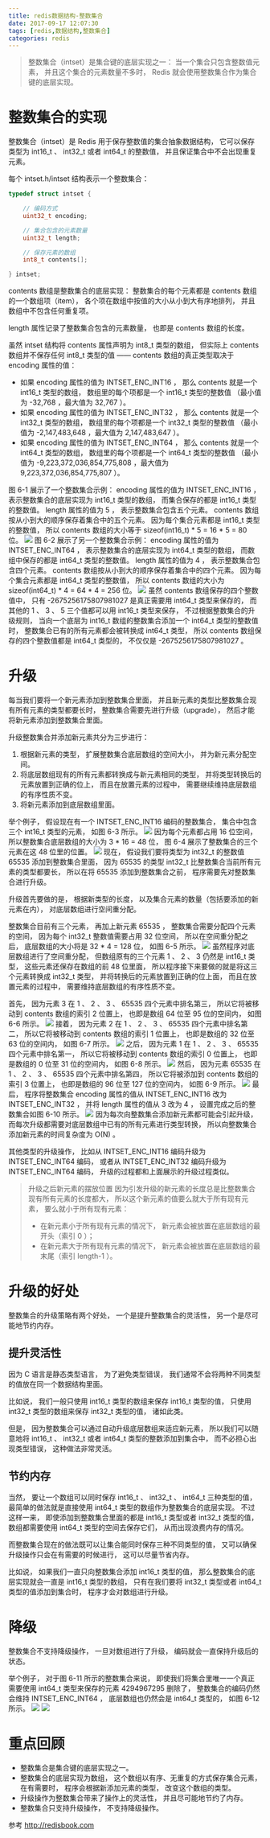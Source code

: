 ```yaml
---
title: redis数据结构-整数集合
date: 2017-09-17 12:07:30
tags: [redis,数据结构,整数集合]
categories: redis
---
```

> 整数集合（intset）是集合键的底层实现之一： 当一个集合只包含整数值元素， 并且这个集合的元素数量不多时， Redis 就会使用整数集合作为集合键的底层实现。

# 整数集合的实现
整数集合（intset）是 Redis 用于保存整数值的集合抽象数据结构， 它可以保存类型为 int16\_t 、 int32\_t 或者 int64\_t 的整数值， 并且保证集合中不会出现重复元素。

每个 intset.h/intset 结构表示一个整数集合：
````c
typedef struct intset {

    // 编码方式
    uint32_t encoding;

    // 集合包含的元素数量
    uint32_t length;

    // 保存元素的数组
    int8_t contents[];

} intset;
````
<!-- more -->
contents 数组是整数集合的底层实现： 整数集合的每个元素都是 contents 数组的一个数组项（item）， 各个项在数组中按值的大小从小到大有序地排列， 并且数组中不包含任何重复项。

length 属性记录了整数集合包含的元素数量， 也即是 contents 数组的长度。

虽然 intset 结构将 contents 属性声明为 int8\_t 类型的数组， 但实际上 contents 数组并不保存任何 int8\_t 类型的值 —— contents 数组的真正类型取决于 encoding 属性的值：
* 如果 encoding 属性的值为 INTSET\_ENC\_INT16 ， 那么 contents 就是一个 int16\_t 类型的数组， 数组里的每个项都是一个 int16\_t 类型的整数值 （最小值为 -32,768 ，最大值为 32,767 ）。
* 如果 encoding 属性的值为 INTSET\_ENC\_INT32 ， 那么 contents 就是一个 int32\_t 类型的数组， 数组里的每个项都是一个 int32\_t 类型的整数值 （最小值为 -2,147,483,648 ，最大值为 2,147,483,647 ）。
* 如果 encoding 属性的值为 INTSET\_ENC\_INT64 ， 那么 contents 就是一个 int64\_t 类型的数组， 数组里的每个项都是一个 int64\_t 类型的整数值 （最小值为 -9,223,372,036,854,775,808 ，最大值为 9,223,372,036,854,775,807 ）。

图 6-1 展示了一个整数集合示例：
encoding 属性的值为 INTSET\_ENC\_INT16 ， 表示整数集合的底层实现为 int16\_t 类型的数组， 而集合保存的都是 int16\_t 类型的整数值。
length 属性的值为 5 ， 表示整数集合包含五个元素。
contents 数组按从小到大的顺序保存着集合中的五个元素。
因为每个集合元素都是 int16\_t 类型的整数值， 所以 contents 数组的大小等于 sizeof(int16_t) * 5 = 16 * 5 = 80 位。
[![](http://idiotsky.top/images/redis-intset-1.png)](http://idiotsky.top/images/redis-intset-1.png)
图 6-2 展示了另一个整数集合示例：
encoding 属性的值为 INTSET\_ENC\_INT64 ， 表示整数集合的底层实现为 int64\_t 类型的数组， 而数组中保存的都是 int64\_t 类型的整数值。
length 属性的值为 4 ， 表示整数集合包含四个元素。
contents 数组按从小到大的顺序保存着集合中的四个元素。
因为每个集合元素都是 int64\_t 类型的整数值， 所以 contents 数组的大小为 sizeof(int64\_t) * 4 = 64 * 4 = 256 位。
[![](http://idiotsky.top/images/redis-intset-2.png)](http://idiotsky.top/images/redis-intset-2.png)
虽然 contents 数组保存的四个整数值中， 只有 -2675256175807981027 是真正需要用 int64\_t 类型来保存的， 而其他的 1 、 3 、 5 三个值都可以用 int16\_t 类型来保存， 不过根据整数集合的升级规则， 当向一个底层为 int16\_t 数组的整数集合添加一个 int64\_t 类型的整数值时， 整数集合已有的所有元素都会被转换成 int64\_t 类型， 所以 contents 数组保存的四个整数值都是 int64\_t 类型的， 不仅仅是 -2675256175807981027 。

# 升级
每当我们要将一个新元素添加到整数集合里面， 并且新元素的类型比整数集合现有所有元素的类型都要长时， 整数集合需要先进行升级（upgrade）， 然后才能将新元素添加到整数集合里面。

升级整数集合并添加新元素共分为三步进行：
1. 根据新元素的类型， 扩展整数集合底层数组的空间大小， 并为新元素分配空间。
2. 将底层数组现有的所有元素都转换成与新元素相同的类型， 并将类型转换后的元素放置到正确的位上， 而且在放置元素的过程中， 需要继续维持底层数组的有序性质不变。
3. 将新元素添加到底层数组里面。

举个例子， 假设现在有一个 INTSET\_ENC\_INT16 编码的整数集合， 集合中包含三个 int16_t 类型的元素， 如图 6-3 所示。
[![](http://idiotsky.top/images/redis-intset-3.png)](http://idiotsky.top/images/redis-intset-3.png)
因为每个元素都占用 16 位空间， 所以整数集合底层数组的大小为 3 * 16 = 48 位， 图 6-4 展示了整数集合的三个元素在这 48 位里的位置。
[![](http://idiotsky.top/images/redis-intset-4.png)](http://idiotsky.top/images/redis-intset-4.png)
现在， 假设我们要将类型为 int32_t 的整数值 65535 添加到整数集合里面， 因为 65535 的类型 int32_t 比整数集合当前所有元素的类型都要长， 所以在将 65535 添加到整数集合之前， 程序需要先对整数集合进行升级。

升级首先要做的是， 根据新类型的长度， 以及集合元素的数量（包括要添加的新元素在内）， 对底层数组进行空间重分配。

整数集合目前有三个元素， 再加上新元素 65535 ， 整数集合需要分配四个元素的空间， 因为每个 int32_t 整数值需要占用 32 位空间， 所以在空间重分配之后， 底层数组的大小将是 32 * 4 = 128 位， 如图 6-5 所示。
[![](http://idiotsky.top/images/redis-intset-5.png)](http://idiotsky.top/images/redis-intset-5.png)
虽然程序对底层数组进行了空间重分配， 但数组原有的三个元素 1 、 2 、 3 仍然是 int16_t 类型， 这些元素还保存在数组的前 48 位里面， 所以程序接下来要做的就是将这三个元素转换成 int32_t 类型， 并将转换后的元素放置到正确的位上面， 而且在放置元素的过程中， 需要维持底层数组的有序性质不变。

首先， 因为元素 3 在 1 、 2 、 3 、 65535 四个元素中排名第三， 所以它将被移动到 contents 数组的索引 2 位置上， 也即是数组 64 位至 95 位的空间内， 如图 6-6 所示。
[![](http://idiotsky.top/images/redis-intset-6.png)](http://idiotsky.top/images/redis-intset-6.png)
接着， 因为元素 2 在 1 、 2 、 3 、 65535 四个元素中排名第二， 所以它将被移动到 contents 数组的索引 1 位置上， 也即是数组的 32 位至 63 位的空间内， 如图 6-7 所示。
[![](http://idiotsky.top/images/redis-intset-7.png)](http://idiotsky.top/images/redis-intset-7.png)
之后， 因为元素 1 在 1 、 2 、 3 、 65535 四个元素中排名第一， 所以它将被移动到 contents 数组的索引 0 位置上， 也即是数组的 0 位至 31 位的空间内， 如图 6-8 所示。
[![](http://idiotsky.top/images/redis-intset-8.png)](http://idiotsky.top/images/redis-intset-8.png)
然后， 因为元素 65535 在 1 、 2 、 3 、 65535 四个元素中排名第四， 所以它将被添加到 contents 数组的索引 3 位置上， 也即是数组的 96 位至 127 位的空间内， 如图 6-9 所示。
[![](http://idiotsky.top/images/redis-intset-9.png)](http://idiotsky.top/images/redis-intset-9.png)
最后， 程序将整数集合 encoding 属性的值从 INTSET\_ENC\_INT16 改为 INTSET\_ENC\_INT32 ， 并将 length 属性的值从 3 改为 4 ， 设置完成之后的整数集合如图 6-10 所示。
[![](http://idiotsky.top/images/redis-intset-10.png)](http://idiotsky.top/images/redis-intset-10.png)
因为每次向整数集合添加新元素都可能会引起升级， 而每次升级都需要对底层数组中已有的所有元素进行类型转换， 所以向整数集合添加新元素的时间复杂度为 O(N) 。

其他类型的升级操作， 比如从 INTSET\_ENC\_INT16 编码升级为 INTSET\_ENC\_INT64 编码， 或者从 INTSET\_ENC\_INT32 编码升级为 INTSET\_ENC\_INT64 编码， 升级的过程都和上面展示的升级过程类似。

>升级之后新元素的摆放位置
>因为引发升级的新元素的长度总是比整数集合现有所有元素的长度都大， 所以这个新元素的值要么就大于所有现有元素， 要么就小于所有现有元素：
> * 在新元素小于所有现有元素的情况下， 新元素会被放置在底层数组的最开头（索引 0 ）；
> * 在新元素大于所有现有元素的情况下， 新元素会被放置在底层数组的最末尾（索引 length-1 ）。

# 升级的好处
整数集合的升级策略有两个好处， 一个是提升整数集合的灵活性， 另一个是尽可能地节约内存。

## 提升灵活性
因为 C 语言是静态类型语言， 为了避免类型错误， 我们通常不会将两种不同类型的值放在同一个数据结构里面。

比如说， 我们一般只使用 int16\_t 类型的数组来保存 int16\_t 类型的值， 只使用 int32\_t 类型的数组来保存 int32\_t 类型的值， 诸如此类。

但是， 因为整数集合可以通过自动升级底层数组来适应新元素， 所以我们可以随意地将 int16\_t 、 int32\_t 或者 int64\_t 类型的整数添加到集合中， 而不必担心出现类型错误， 这种做法非常灵活。

## 节约内存
当然， 要让一个数组可以同时保存 int16\_t 、 int32\_t 、 int64\_t 三种类型的值， 最简单的做法就是直接使用 int64\_t 类型的数组作为整数集合的底层实现。 不过这样一来， 即使添加到整数集合里面的都是 int16\_t 类型或者 int32\_t 类型的值， 数组都需要使用 int64\_t 类型的空间去保存它们， 从而出现浪费内存的情况。

而整数集合现在的做法既可以让集合能同时保存三种不同类型的值， 又可以确保升级操作只会在有需要的时候进行， 这可以尽量节省内存。

比如说， 如果我们一直只向整数集合添加 int16\_t 类型的值， 那么整数集合的底层实现就会一直是 int16\_t 类型的数组， 只有在我们要将 int32\_t 类型或者 int64\_t 类型的值添加到集合时， 程序才会对数组进行升级。

# 降级
整数集合不支持降级操作， 一旦对数组进行了升级， 编码就会一直保持升级后的状态。

举个例子， 对于图 6-11 所示的整数集合来说， 即使我们将集合里唯一一个真正需要使用 int64\_t 类型来保存的元素 4294967295 删除了， 整数集合的编码仍然会维持 INTSET\_ENC\_INT64 ， 底层数组也仍然会是 int64\_t 类型的， 如图 6-12 所示。
[![](http://idiotsky.top/images/redis-intset-11.png)](http://idiotsky.top/images/redis-intset-11.png)
[![](http://idiotsky.top/images/redis-intset-12.png)](http://idiotsky.top/images/redis-intset-12.png)

# 重点回顾
* 整数集合是集合键的底层实现之一。
* 整数集合的底层实现为数组， 这个数组以有序、无重复的方式保存集合元素， 在有需要时， 程序会根据新添加元素的类型， 改变这个数组的类型。
* 升级操作为整数集合带来了操作上的灵活性， 并且尽可能地节约了内存。
* 整数集合只支持升级操作， 不支持降级操作。

参考 http://redisbook.com